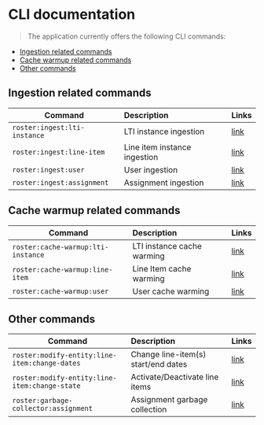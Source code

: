 # CLI documentation

> The application currently offers the following CLI commands:

- [Ingestion related commands](#ingestion-related-commands)
- [Cache warmup related commands](#cache-warmup-related-commands)
- [Other commands](#other-commands)

## Ingestion related commands

| Command                                       | Description                         | Links                                                      |
| ----------------------------------------------|:------------------------------------|:-----------------------------------------------------------|
| `roster:ingest:lti-instance`                  | LTI instance ingestion              | [link](cli/lti-instance-ingester-command.md)               |
| `roster:ingest:line-item`                     | Line item instance ingestion        | [link](cli/line-item-ingester-command.md)                  |
| `roster:ingest:user`                          | User ingestion                      | [link](cli/user-ingester-command.md)                       |
| `roster:ingest:assignment`                    | Assignment ingestion                | [link](cli/assignment-ingester-command.md)                 |

## Cache warmup related commands

| Command                                       | Description                         | Links                                                      |
| ----------------------------------------------|:------------------------------------|:-----------------------------------------------------------|
| `roster:cache-warmup:lti-instance`            | LTI instance cache warming          | [link](cli/lti-instance-cache-warmer-command.md)           |
| `roster:cache-warmup:line-item`               | Line Item cache warming             | [link](cli/line-item-cache-warmer-command.md)              |
| `roster:cache-warmup:user`                    | User cache warming                  | [link](cli/user-cache-warmer-command.md)                   |

## Other commands

| Command                                       | Description                         | Links                                                      |
| ----------------------------------------------|:------------------------------------|:-----------------------------------------------------------|
| `roster:modify-entity:line-item:change-dates` | Change line-item(s) start/end dates | [link](cli/modify-entity-line-item-change-dates-command.md)|
| `roster:modify-entity:line-item:change-state` | Activate/Deactivate line items      | [link](cli/modify-entity-line-item-change-state-command.md)|
| `roster:garbage-collector:assignment`         | Assignment garbage collection       | [link](cli/assignment-garbage-collector-command.md)        |

